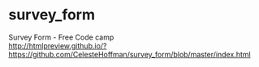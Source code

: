 # survey_form
Survey Form - Free Code camp
<br> http://htmlpreview.github.io/?https://github.com/CelesteHoffman/survey_form/blob/master/index.html 
